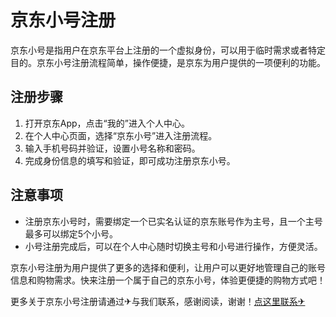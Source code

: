 # 京东小号注册

京东小号是指用户在京东平台上注册的一个虚拟身份，可以用于临时需求或者特定目的。京东小号注册流程简单，操作便捷，是京东为用户提供的一项便利的功能。

## 注册步骤

1. 打开京东App，点击“我的”进入个人中心。
2. 在个人中心页面，选择“京东小号”进入注册流程。
3. 输入手机号码并验证，设置小号名称和密码。
4. 完成身份信息的填写和验证，即可成功注册京东小号。

## 注意事项

- 注册京东小号时，需要绑定一个已实名认证的京东账号作为主号，且一个主号最多可以绑定5个小号。
- 小号注册完成后，可以在个人中心随时切换主号和小号进行操作，方便灵活。

京东小号注册为用户提供了更多的选择和便利，让用户可以更好地管理自己的账号信息和购物需求。快来注册一个属于自己的京东小号，体验更便捷的购物方式吧！

更多关于京东小号注册请通过✈与我们联系，感谢阅读，谢谢！[点这里联系✈](https://acc.k02.cc)